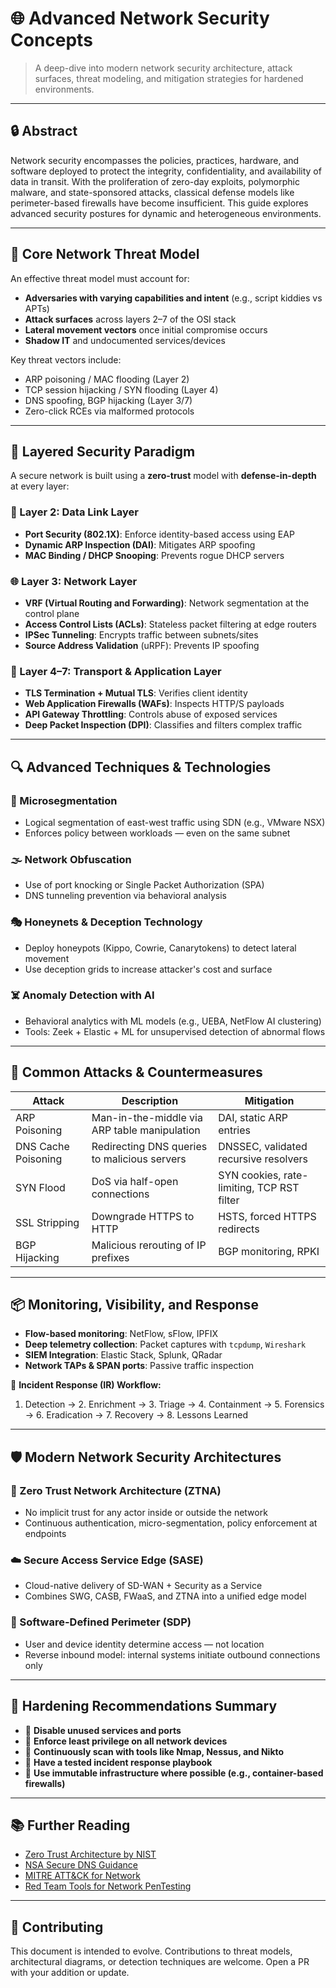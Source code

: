# 🌐 Advanced Network Security Concepts

> A deep-dive into modern network security architecture, attack surfaces, threat modeling, and mitigation strategies for hardened environments.

---

## 🔒 Abstract

Network security encompasses the policies, practices, hardware, and software deployed to protect the integrity, confidentiality, and availability of data in transit. With the proliferation of zero-day exploits, polymorphic malware, and state-sponsored attacks, classical defense models like perimeter-based firewalls have become insufficient. This guide explores advanced security postures for dynamic and heterogeneous environments.

---

## 🧠 Core Network Threat Model

An effective threat model must account for:

- **Adversaries with varying capabilities and intent** (e.g., script kiddies vs APTs)
- **Attack surfaces** across layers 2–7 of the OSI stack
- **Lateral movement vectors** once initial compromise occurs
- **Shadow IT** and undocumented services/devices

Key threat vectors include:

- ARP poisoning / MAC flooding (Layer 2)
- TCP session hijacking / SYN flooding (Layer 4)
- DNS spoofing, BGP hijacking (Layer 3/7)
- Zero-click RCEs via malformed protocols

---

## 🧰 Layered Security Paradigm

A secure network is built using a **zero-trust** model with **defense-in-depth** at every layer:

### 🧬 Layer 2: Data Link Layer

- **Port Security (802.1X)**: Enforce identity-based access using EAP
- **Dynamic ARP Inspection (DAI)**: Mitigates ARP spoofing
- **MAC Binding / DHCP Snooping**: Prevents rogue DHCP servers

### 🌐 Layer 3: Network Layer

- **VRF (Virtual Routing and Forwarding)**: Network segmentation at the control plane
- **Access Control Lists (ACLs)**: Stateless packet filtering at edge routers
- **IPSec Tunneling**: Encrypts traffic between subnets/sites
- **Source Address Validation** (uRPF): Prevents IP spoofing

### 🔁 Layer 4–7: Transport & Application Layer

- **TLS Termination + Mutual TLS**: Verifies client identity
- **Web Application Firewalls (WAFs)**: Inspects HTTP/S payloads
- **API Gateway Throttling**: Controls abuse of exposed services
- **Deep Packet Inspection (DPI)**: Classifies and filters complex traffic

---

## 🔍 Advanced Techniques & Technologies

### 🧱 Microsegmentation

- Logical segmentation of east-west traffic using SDN (e.g., VMware NSX)
- Enforces policy between workloads — even on the same subnet

### 🌫️ Network Obfuscation

- Use of port knocking or Single Packet Authorization (SPA)
- DNS tunneling prevention via behavioral analysis

### 🎭 Honeynets & Deception Technology

- Deploy honeypots (Kippo, Cowrie, Canarytokens) to detect lateral movement
- Use deception grids to increase attacker's cost and surface

### ☠️ Anomaly Detection with AI

- Behavioral analytics with ML models (e.g., UEBA, NetFlow AI clustering)
- Tools: Zeek + Elastic + ML for unsupervised detection of abnormal flows

---

## 📡 Common Attacks & Countermeasures

| Attack                     | Description                                     | Mitigation                                 |
|---------------------------|-------------------------------------------------|--------------------------------------------|
| ARP Poisoning             | Man-in-the-middle via ARP table manipulation   | DAI, static ARP entries                     |
| DNS Cache Poisoning       | Redirecting DNS queries to malicious servers   | DNSSEC, validated recursive resolvers       |
| SYN Flood                 | DoS via half-open connections                  | SYN cookies, rate-limiting, TCP RST filter |
| SSL Stripping             | Downgrade HTTPS to HTTP                        | HSTS, forced HTTPS redirects                |
| BGP Hijacking             | Malicious rerouting of IP prefixes             | BGP monitoring, RPKI                        |

---

## 📦 Monitoring, Visibility, and Response

- **Flow-based monitoring**: NetFlow, sFlow, IPFIX
- **Deep telemetry collection**: Packet captures with `tcpdump`, `Wireshark`
- **SIEM Integration**: Elastic Stack, Splunk, QRadar
- **Network TAPs & SPAN ports**: Passive traffic inspection

🔄 **Incident Response (IR) Workflow:**

1. Detection → 2. Enrichment → 3. Triage → 4. Containment → 5. Forensics → 6. Eradication → 7. Recovery → 8. Lessons Learned

---

## 🛡️ Modern Network Security Architectures

### 🔐 Zero Trust Network Architecture (ZTNA)

- No implicit trust for any actor inside or outside the network
- Continuous authentication, micro-segmentation, policy enforcement at endpoints

### ☁️ Secure Access Service Edge (SASE)

- Cloud-native delivery of SD-WAN + Security as a Service
- Combines SWG, CASB, FWaaS, and ZTNA into a unified edge model

### 🧭 Software-Defined Perimeter (SDP)

- User and device identity determine access — not location
- Reverse inbound model: internal systems initiate outbound connections only

---

## 🧱 Hardening Recommendations Summary

- 🔑 **Disable unused services and ports**
- 🔐 **Enforce least privilege on all network devices**
- 🧪 **Continuously scan with tools like Nmap, Nessus, and Nikto**
- 🧯 **Have a tested incident response playbook**
- 🎯 **Use immutable infrastructure where possible (e.g., container-based firewalls)**

---

## 📚 Further Reading

- [Zero Trust Architecture by NIST](https://csrc.nist.gov/publications/detail/sp/800-207/final)
- [NSA Secure DNS Guidance](https://media.defense.gov/2021/Jan/22/2002562489/-1/-1/0/CTR_SECURE_DNS_GUIDANCE_20210122.PDF)
- [MITRE ATT&CK for Network](https://attack.mitre.org/)
- [Red Team Tools for Network PenTesting](https://github.com/redteam-fieldmanual/redteamfieldmanual)

---

## 🤝 Contributing

This document is intended to evolve. Contributions to threat models, architectural diagrams, or detection techniques are welcome. Open a PR with your addition or update.
